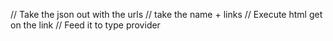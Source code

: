 // Take the json out with the urls
// take the name + links
// Execute html get on the link
// Feed it to type provider 
